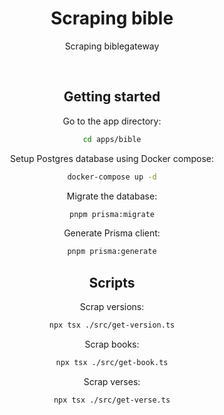 <div align="center">

  <h1>Scraping bible</h1>

  <p>
    Scraping biblegateway
  </p>

<br />

## Getting started

Go to the app directory:

```bash
cd apps/bible
```

Setup Postgres database using Docker compose:

```bash
docker-compose up -d
```

Migrate the database:

```bash
pnpm prisma:migrate
```

Generate Prisma client:

```bash
pnpm prisma:generate
```

## Scripts

Scrap versions:

```bash
npx tsx ./src/get-version.ts
```

Scrap books:

```bash
npx tsx ./src/get-book.ts
```

Scrap verses:

```bash
npx tsx ./src/get-verse.ts
```
